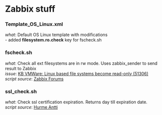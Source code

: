 # Zabbix stuff

### Template_OS_Linux.xml
  *what*: Default OS Linux template with modifications   
          - added **filesystem.ro.check** key for fscheck.sh

### fscheck.sh   
  *what*: Check all ext filesystems are in rw mode. Uses zabbix_sender to send result to Zabbix   
  *issue*: [KB VMWare: Linux based file systems become read-only (51306)](http://kb.vmware.com/selfservice/microsites/search.do?language=en_US&cmd=displayKC&externalId=51306)   
  *script source*: [Zabbix Forums](https://www.zabbix.com/forum/showpost.php?p=161217&postcount=11)

### ssl_check.sh
  *what*: Check ssl certification expiration. Returns day till expiration date.
  *script source*: [Hurme Antti](https://www.null-byte.org/development/monitoring-ssl-certificates-with-zabbix/)
